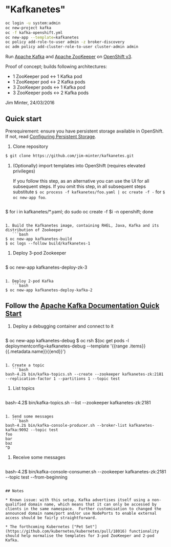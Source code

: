 # "Kafkanetes"

```bash
oc login -u system:admin
oc new-project kafka
oc -f kafka-openshift.yml
oc new-app --template=kafkanetes
oc policy add-role-to-user admin -z broker-discovery
oc adm policy add-cluster-role-to-user cluster-admin admin
```

Run [Apache Kafka](https://kafka.apache.org/) and [Apache ZooKeeper](https://zookeeper.apache.org/) on [OpenShift v3](https://www.openshift.com/).

Proof of concept; builds following architectures:

* 1 ZooKeeper pod <-> 1 Kafka pod
* 1 ZooKeeper pod <-> 2 Kafka pods
* 3 ZooKeeper pods <-> 1 Kafka pod
* 3 ZooKeeper pods <-> 2 Kafka pods

Jim Minter, 24/03/2016

## Quick start

Prerequirement: ensure you have persistent storage available in OpenShift.  If not, read [Configuring Persistent Storage](https://docs.openshift.com/enterprise/latest/install_config/persistent_storage/index.html).

1. Clone repository
 ```bash
$ git clone https://github.com/jim-minter/kafkanetes.git
```

1. (Optionally) import templates into OpenShift (requires elevated privileges)

   If you follow this step, as an alternative you can use the UI for all subsequent steps.  If you omit this step, in all subsequent steps substitute `$ oc process -f kafkanetes/foo.yaml | oc create -f -` for `$ oc new-app foo`.

   ```bash
$ for i in kafkanetes/*.yaml; do sudo oc create -f $i -n openshift; done
```

1. Build the Kafkanetes image, containing RHEL, Java, Kafka and its distribution of Zookeeper
   ```bash
$ oc new-app kafkanetes-build
$ oc logs --follow build/kafkanetes-1
```

1. Deploy 3-pod Zookeeper
   ```bash
$ oc new-app kafkanetes-deploy-zk-3
```

1. Deploy 2-pod Kafka
   ```bash
$ oc new-app kafkanetes-deploy-kafka-2
```

## Follow the [Apache Kafka Documentation Quick Start](https://kafka.apache.org/documentation.html#quickstart)

1. Deploy a debugging container and connect to it
   ```bash
$ oc new-app kafkanetes-debug
$ oc rsh $(oc get pods -l deploymentconfig=kafkanetes-debug --template '{{range .items}}{{.metadata.name}}{{end}}')
```

1. Create a topic
   ```bash
bash-4.2$ bin/kafka-topics.sh --create --zookeeper kafkanetes-zk:2181 --replication-factor 1 --partitions 1 --topic test
```

1. List topics
   ```bash
bash-4.2$ bin/kafka-topics.sh --list --zookeeper kafkanetes-zk:2181
```

1. Send some messages
   ```bash
bash-4.2$ bin/kafka-console-producer.sh --broker-list kafkanetes-kafka:9092 --topic test 
foo
bar 
baz
^D
```

1. Receive some messages
   ```bash
bash-4.2$ bin/kafka-console-consumer.sh --zookeeper kafkanetes-zk:2181 --topic test --from-beginning
```

## Notes

* Known issue: with this setup, Kafka advertises itself using a non-qualified domain name, which means that it can only be accessed by clients in the same namespace.  Further customisation to changed the announced domain name/port and/or use NodePorts to enable external access should be fairly straightforward.

* The forthcoming Kubernetes ["Pet Set"](https://github.com/kubernetes/kubernetes/pull/18016) functionality should help normalise the templates for 3-pod ZooKeeper and 2-pod Kafka.

